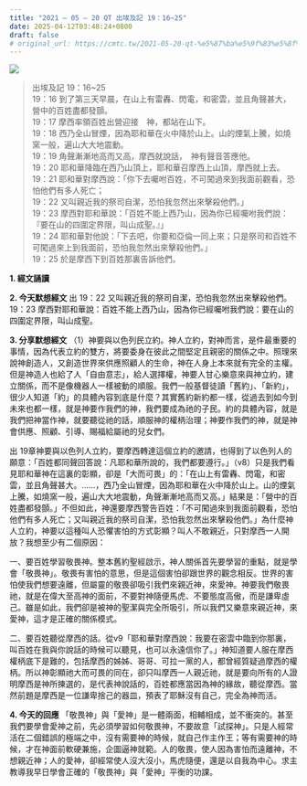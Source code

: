 ```yaml
---
title: "2021 – 05 – 20 QT 出埃及記 19：16~25"
date: 2025-04-12T03:48:24+0800
draft: false
# original_url: https://cmtc.tw/2021-05-20-qt-%e5%87%ba%e5%9f%83%e5%8f%8a%e8%a8%98-19%ef%bc%9a1625
---
```


![](/images/qt.jpg)
> 出埃及記 19：16\~25  
> 19：16 到了第三天早晨，在山上有雷轟、閃電，和密雲，並且角聲甚大，營中的百姓盡都發顫。  
> 19：17 摩西率領百姓出營迎接　神，都站在山下。  
> 19：18 西乃全山冒煙，因為耶和華在火中降於山上。山的煙氣上騰，如燒窯一般，遍山大大地震動。  
> 19：19 角聲漸漸地高而又高，摩西就說話，　神有聲音答應他。  
> 19：20 耶和華降臨在西乃山頂上，耶和華召摩西上山頂，摩西就上去。  
> 19：21 耶和華對摩西說：「你下去囑咐百姓，不可闖過來到我面前觀看，恐怕他們有多人死亡；  
> 19：22 又叫親近我的祭司自潔，恐怕我忽然出來擊殺他們。」  
> 19：23 摩西對耶和華說：「百姓不能上西乃山，因為你已經囑咐我們說：『要在山的四圍定界限，叫山成聖。』」  
> 19：24 耶和華對他說：「下去吧，你要和亞倫一同上來；只是祭司和百姓不可闖過來上到我面前，恐怕我忽然出來擊殺他們。」  
> 19：25 於是摩西下到百姓那裏告訴他們。

**1. 經文誦讀**

**2.  今天默想經文**
出 19：22 又叫親近我的祭司自潔，恐怕我忽然出來擊殺他們。  
19：23 摩西對耶和華說：百姓不能上西乃山，因為你已經囑咐我們說：要在山的四圍定界限，叫山成聖。

**3. 分享默想經文**
（1）神要與以色列民立約。神人立約，對神而言，是件最重要的事情，因為代表立約的雙方，將要委身在彼此之間堅定且親密的關係之中。照理來說神創造人，又創造世界來供應照顧人的生命，神在人身上本來就有完全的主權。但是神造人也給了人「自由意志」，給人選擇權，神要人甘心樂意來與神立約，建立關係，而不是像機器人一樣被動的順服。我們一般基督徒讀「舊約」、「新約」，很少人知道「約」的具體內容到底是什麼？其實舊約新約都一樣，從過去到如今到未來也都一樣，就是神要作我們的神，我們要成為祂的子民。約的具體內容，就是我們把神當作神，就要聽從祂的話，順服神的權柄治理；神要作我們的神，就是神會供應、照顧、引導、賜福給屬祂的兒女們。

出 19章神要與以色列人立約，要摩西轉達這個立約的邀請，也得到了以色列人的願意：「百姓都同聲回答說：凡耶和華所說的，我們都要遵行。」（v8）只是我們看見耶和華神在這裏的彰顯，卻是「大而可畏」的：「在山上有雷轟、閃電，和密雲，並且角聲甚大。……，西乃全山冒煙，因為耶和華在火中降於山上。山的煙氣上騰，如燒窯一般，遍山大大地震動，角聲漸漸地高而又高。」結果是：「營中的百姓盡都發顫。」不但如此，神還要摩西警告百姓：「不可闖過來到我面前觀看，恐怕他們有多人死亡；又叫親近我的祭司自潔，恐怕我忽然出來擊殺他們。」為什麼神人立約，神要以這種叫人恐懼害怕的方式彰顯？叫人不敢親近，只對摩西一人開放？我想至少有二個原因：

一、要百姓學習敬畏神。整本舊約聖經啟示，神人關係首先要學習的重點，就是學會「敬畏神」。敬畏有害怕的意思，但是這個害怕卻跟世界的觀念相反。世界的害怕使我們想要遠離，但屬靈的敬畏卻吸引我們來親近神，來愛神。神要我們敬畏祂，就是在偉大至高神的面前，不要對神隨便馬虎、不要態度高傲，而是謙卑虛己。雖是如此，我們卻是被神的聖潔與完全所吸引，所以我們又樂意來親近神，來愛神，這才是正確的關係模式。

二、要百姓聽從摩西的話。從v9「耶和華對摩西說：我要在密雲中臨到你那裏，叫百姓在我與你說話的時候可以聽見，也可以永遠信你了。」神知道要人服在摩西權柄底下是難的，包括摩西的姊姊、哥哥、可拉一黨的人，都曾經質疑過摩西的權柄。所以神彰顯祂大而可畏的同在，卻只叫摩西一人親近祂，就是要向所有的人證明摩西是神所揀選的，是代表神說話的，百姓都應當因為神的緣故，聽從摩西。當然前題是摩西是一位謙卑捨己的器皿，預表了耶穌沒有自己，完全為神而活。

**4. 今天的回應**
「敬畏神」與「愛神」是一體兩面，相輔相成，並不衝突的。甚至我們要學會愛神之前，先必須學習如何敬畏神，不要故意「試探神」。只是人經常活在二個錯誤的極端之中，沒有需要神的時候，就自己作主作王；等有需要神的時候，才在神面前軟硬兼施，企圖逼神就範。人的敬畏，使人因為害怕而遠離神，不想親近神；人的愛神，卻經常使人沒大沒小，馬虎隨便，還是以自我為中心。求主教導我早日學會正確的「敬畏神」與「愛神」平衡的功課。
